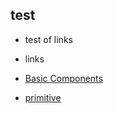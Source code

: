 ## test

- test of links
- links

- [Basic Components](coding/components/10-basic-component-tut.html)
- [primitive](coding/primitives/020-gblock-primitive.html)